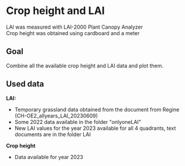 # Crop height and LAI
LAI was measured with LAI-2000 Plant Canopy Analyzer <br>
Crop height was obtained using cardboard and a meter
## Goal
Combine all the available crop height and LAI data and plot them.
## Used data
**LAI:** 
+ Temporary grassland data obtained from the document from Regine (CH-OE2_allyears_LAI_20230609)
+ Some 2022 data available in the folder "onlyoneLAI"
+ New LAI values for the year 2023 available for all 4 quadrants, text documents are in the folder LAI

**Crop height**
+ Data available for year 2023
